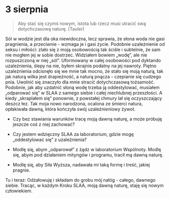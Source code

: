 
# 3 sierpnia

> Aby stać się czymś nowym, istota lub rzecz musi utracić swą dotychczasową naturę. (Tauler)

Sól w wodzie jest dla oka niewidoczna, lecz sprawia, że słona woda nie gasi pragnienia, a przeciwnie - wzmaga je i gasi życie. Podobnie uzależnienie od seksu i miłości: zlało się z moją osobowością tak ściśle i subtelnie, że sam nie mogłem jej w sobie dostrzec. Widziałem bowiem „wodę”, ale nie rozpuszczoną w niej „sól”. Uformowany w całej osobowości pod dyktando uzależnienia, ślepy na nie, byłem skrajnie podatny na jej nawroty. Piętno uzależnienia odcisnęło się we mnie tak mocno, że stało się moją naturą, tak jak naturą wilka jest drapieżność, a naturą pnącza - czepianie się cudzego pnia. Uwolnić się znaczyło dla mnie stracić dotychczasową tożsamość. Podobnie, jak aby uzdatnić słoną wodę trzeba ją oddestylować, musiałem „odparować się” w SLAA z samego siebie i całej niechlubnej przeszłości. A kiedy „skraplałem się” ponownie, z powstałej chmury lał się oczyszczający deszcz łez. Tak moja nowo narodzona, ocalona ze śmierci natura, opłakiwała dawną, która kończyła swój uzależnieniowy żywot.

- Czy bez stawiania warunków tracę moją dawną naturę, a może próbuję jeszcze coś z niej zachować?
- Czy jestem wdzięczny SLAA za laboratorium, gdzie mogę „oddestylować się” z uzależnienia?

- Modlę się, abym „odparował” z żądz w laboratorium Wspólnoty. Modlę się, abym pod działaniem mityngów i programu, tracił mą dawną naturę.
- Modlę się, aby Siła Wyższa, nadawała mi taką formę i treść, jakiej pragnie.

Tu i teraz: Odżałowuję i składam do grobu mój nałóg - całego, dawnego siebie. Tracąc, w każdym Kroku SLAA, moją dawną naturę, staję się nowym człowiekiem.

